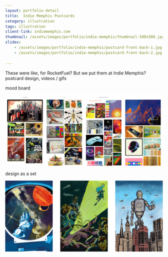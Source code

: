 ```yaml
---
layout: portfolio-detail
title:  Indie Memphis Postcards
category: illustration
tags: illustration
client-link: indiememphis.com
thumbnail: /assets/images/portfolio/indie-memphis/thumbnail-500x500.jpg
slides:
    - /assets/images/portfolio/indie-memphis/postcard-front-back-1.jpg
    - /assets/images/portfolio/indie-memphis/postcard-front-back-2.jpg

---
```


These were like, for RocketFuel? But we put them at Indie Memphis?
postcard design,
videos / gifs

mood board

<img class="center" src="/assets/images/portfolio/indie-memphis/mood-board.jpg" alt="project mood board">

design as a set

<img class="center" src="/assets/images/portfolio/indie-memphis/postcard-series.png" alt="card series">
